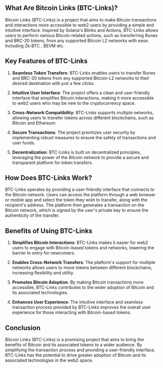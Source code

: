 ## What Are Bitcoin Links (BTC-Links)?

Bitcoin Links (BTC-Links) is a project that aims to make Bitcoin transactions and interactions more accessible to web2 users by providing a simple and intuitive interface. Inspired by Solana's Blinks and Actions, BTC-Links allows users to perform various Bitcoin-related actions, such as transferring Runes and BRC-20 tokens, from any supported Bitcoin L2 networks with ease. Including Zk-BTC , BEVM etc.

## Key Features of BTC-Links

1. **Seamless Token Transfers**: BTC-Links enables users to transfer Runes and BRC-20 tokens from any supported Bitcoin-L2 networks to their desired destination with just a few clicks.

2. **Intuitive User Interface**: The project offers a clean and user-friendly interface that simplifies Bitcoin interactions, making it more accessible to web2 users who may be new to the cryptocurrency space.

3. **Cross-Network Compatibility**: BTC-Links supports multiple networks, allowing users to transfer tokens across different blockchains, such as Bitcoin and Ethereum.

4. **Secure Transactions**: The project prioritizes user security by implementing robust measures to ensure the safety of transactions and user funds.

5. **Decentralization**: BTC-Links is built on decentralized principles, leveraging the power of the Bitcoin network to provide a secure and transparent platform for token transfers.

## How Does BTC-Links Work?

BTC-Links operates by providing a user-friendly interface that connects to the Bitcoin network. Users can access the platform through a web browser or mobile app and select the token they wish to transfer, along with the recipient's address. The platform then generates a transaction on the Bitcoin network, which is signed by the user's private key to ensure the authenticity of the transfer.

## Benefits of Using BTC-Links

1. **Simplifies Bitcoin Interactions**: BTC-Links makes it easier for web2 users to engage with Bitcoin-based tokens and networks, lowering the barrier to entry for newcomers.

2. **Enables Cross-Network Transfers**: The platform's support for multiple networks allows users to move tokens between different blockchains, increasing flexibility and utility.

3. **Promotes Bitcoin Adoption**: By making Bitcoin transactions more accessible, BTC-Links contributes to the wider adoption of Bitcoin and its associated technologies.

4. **Enhances User Experience**: The intuitive interface and seamless transaction process provided by BTC-Links improves the overall user experience for those interacting with Bitcoin-based tokens.

## Conclusion

Bitcoin Links (BTC-Links) is a promising project that aims to bring the benefits of Bitcoin and its associated tokens to a wider audience. By simplifying the transaction process and providing a user-friendly interface, BTC-Links has the potential to drive greater adoption of Bitcoin and its associated technologies in the web2 space.
